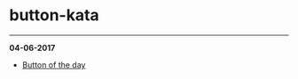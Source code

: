 # button-kata

-----


**04-06-2017**

 - [Button of the day](http://AngieHamm.github.io/button-kata/04-06-2017/button.html)
